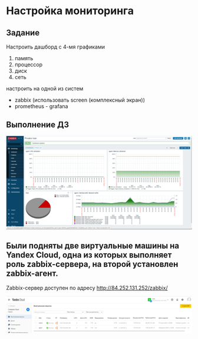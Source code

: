 # Настройка мониторинга

## Задание

Настроить дашборд с 4-мя графиками
1) память
2) процессор
3) диск
4) сеть

настроить на одной из систем
- zabbix (использовать screen (комплексный экран))
- prometheus - grafana

## Выполнение ДЗ

![Image 1](https://github.com/IvanPrivalov/HW15/blob/master/screenshots/1.PNG)


## Были подняты две виртуальные машины на Yandex Cloud, одна из которых выполняет роль zabbix-сервера, на второй установлен zabbix-агент.

Zabbix-сервер доступен по адресу http://84.252.131.252/zabbix/

![Image 2](https://github.com/IvanPrivalov/HW15/blob/master/screenshots/2.PNG)



